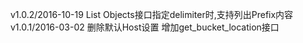 v1.0.2/2016-10-19
    List Objects接口指定delimiter时,支持列出Prefix内容
v1.0.1/2016-03-02
    删除默认Host设置
    增加get_bucket_location接口
